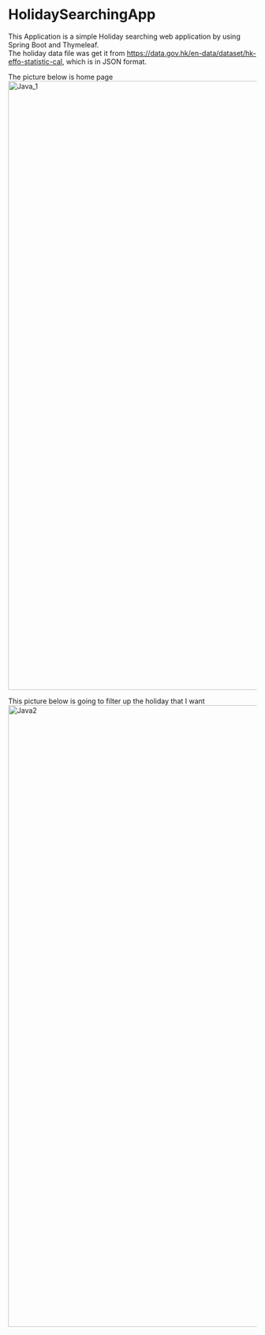 # HolidaySearchingApp
This Application is a simple Holiday searching web application by using Spring Boot and Thymeleaf.  
The holiday data file was get it from https://data.gov.hk/en-data/dataset/hk-effo-statistic-cal, which is in JSON format.

The picture below is home page
<img width="1234" alt="Java_1" src="https://user-images.githubusercontent.com/49902173/222938365-dc8ac109-20db-4003-94bb-63ba1b7fbbe1.png">

This picture below is going to filter up the holiday that I want
<img width="1260" alt="Java2" src="https://user-images.githubusercontent.com/49902173/222938381-39a48e3f-5b05-4088-aa53-88fdb52ae17a.png">
